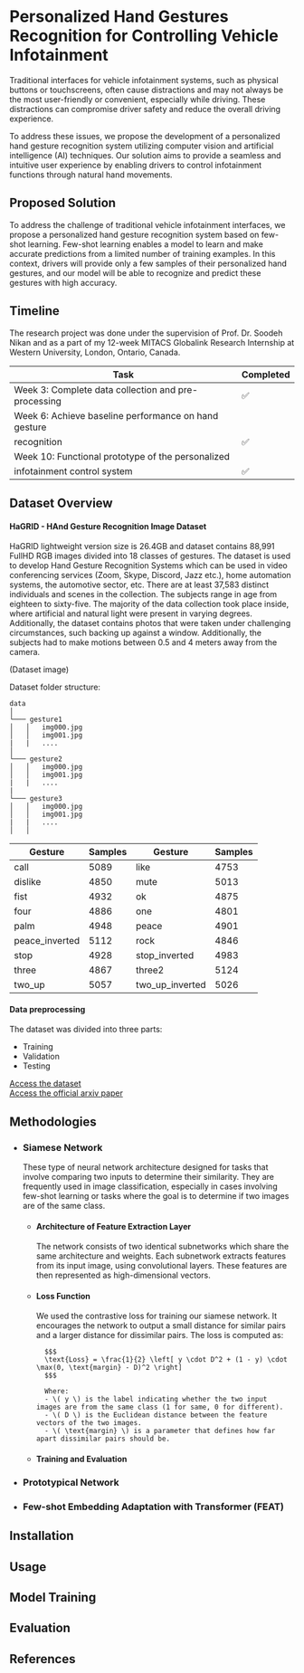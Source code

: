 
# Personalized Hand Gestures Recognition for Controlling Vehicle Infotainment

Traditional interfaces for vehicle infotainment systems, such as physical buttons or touchscreens, often cause distractions and may not always be the most user-friendly or convenient, especially while driving. These distractions can compromise driver safety and reduce the overall driving experience.

To address these issues, we propose the development of a personalized hand gesture recognition system utilizing computer vision and artificial intelligence (AI) techniques. Our solution aims to provide a seamless and intuitive user experience by enabling drivers to control infotainment functions through natural hand movements.

## Proposed Solution

To address the challenge of traditional vehicle infotainment interfaces, we propose a personalized hand gesture recognition system based on few-shot learning. Few-shot learning enables a model to learn and make accurate predictions from a limited number of training examples. In this context, drivers will provide only a few samples of their personalized hand gestures, and our model will be able to recognize and predict these gestures with high accuracy.

## Timeline
The research project was done under the supervision of Prof. Dr. Soodeh Nikan and as a part of my 12-week MITACS Globalink Research Internship at Western University, London, Ontario, Canada.

| Task                          | Completed |
|-------------------------------|-----------|
| Week 3: Complete data collection and pre-processing  | ✅ |  
| Week 6: Achieve baseline performance on hand gesture
recognition      | ✅ | 
| Week 10: Functional prototype of the personalized
infotainment control system | ✅ |  


## Dataset Overview
#### HaGRID - HAnd Gesture Recognition Image Dataset

HaGRID lightweight version size is 26.4GB and dataset contains 88,991 FullHD RGB images divided into 18 classes of gestures. The dataset is used to develop Hand Gesture Recognition Systems which can be used in video conferencing services (Zoom, Skype, Discord, Jazz etc.), home automation systems, the automotive sector, etc. There are at least 37,583 distinct individuals and scenes in the collection. The subjects range in age from eighteen to sixty-five. The majority of the data collection took place inside, where artificial and natural light were present in varying degrees. Additionally, the dataset contains photos that were taken under challenging circumstances, such backing up against a window. Additionally, the subjects had to make motions between 0.5 and 4 meters away from the camera.

(Dataset image)

Dataset folder structure:
```
data 
│
└─── gesture1
│   │   img000.jpg
│   │   img001.jpg
|   |   ....
│   
└─── gesture2
│   │   img000.jpg
│   │   img001.jpg
|   |   ....
|
└─── gesture3
│   │   img000.jpg
│   │   img001.jpg
|   |   ....
│   │
```
| Gesture          | Samples | Gesture         | Samples |
|------------------|---------|-----------------|---------|
| call             | 5089    | like            | 4753    |
| dislike          | 4850    | mute            | 5013    |
| fist             | 4932    | ok              | 4875    |
| four             | 4886    | one             | 4801    |
| palm             | 4948    | peace           | 4901    |
| peace_inverted   | 5112    | rock            | 4846    |
| stop             | 4928    | stop_inverted   | 4983    |
| three            | 4867    | three2          | 5124    |
| two_up           | 5057    | two_up_inverted | 5026    |

#### Data preprocessing

The dataset was divided into three parts:
- Training
- Validation
- Testing

[Access the dataset](https://github.com/hukenovs/hagrid)\
[Access the official arxiv paper](https://arxiv.org/abs/2206.08219)


## Methodologies

- ### Siamese Network
    These type of neural network architecture designed for tasks that involve comparing two inputs to determine their similarity. They are frequently used in image classification, especially in cases involving few-shot learning or tasks where the goal is to determine if two images are of the same class.
    - #### Architecture of Feature Extraction Layer
        The network consists of two identical subnetworks which share the same architecture and weights. Each subnetwork extracts features from its input image, using convolutional layers. These features are then represented as high-dimensional vectors.
    - #### Loss Function
        We used the contrastive loss for training our siamese network.  It encourages the network to output a small distance for similar pairs and a larger distance for dissimilar pairs. The loss is computed as:

            $$$
            \text{Loss} = \frac{1}{2} \left[ y \cdot D^2 + (1 - y) \cdot \max(0, \text{margin} - D)^2 \right]
            $$$

            Where:
            - \( y \) is the label indicating whether the two input images are from the same class (1 for same, 0 for different).
            - \( D \) is the Euclidean distance between the feature vectors of the two images.
            - \( \text{margin} \) is a parameter that defines how far apart dissimilar pairs should be.

    - #### Training and Evaluation


- ### Prototypical Network
- ### Few-shot Embedding Adaptation with Transformer (FEAT)

## Installation

## Usage

## Model Training

## Evaluation

## References


